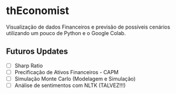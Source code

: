 # thEconomist
Visualização de dados Financeiros e previsão de possíveis cenários utilizando um pouco de Python e o Google Colab.

## Futuros Updates
- [ ] Sharp Ratio
- [ ] Precificação de Ativos Financeiros - CAPM
- [ ] Simulação Monte Carlo (Modelagem e Simulação)
- [ ] Análise de sentimentos com NLTK (TALVEZ!!!) 
